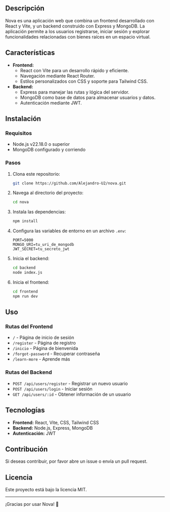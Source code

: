 
## Descripción
Nova es una aplicación web que combina un frontend desarrollado con React y Vite, y un backend construido con Express y MongoDB. La aplicación permite a los usuarios registrarse, iniciar sesión y explorar funcionalidades relacionadas con bienes raíces en un espacio virtual.

## Características
- **Frontend:**
  - React con Vite para un desarrollo rápido y eficiente.
  - Navegación mediante React Router.
  - Estilos personalizados con CSS y soporte para Tailwind CSS.
- **Backend:**
  - Express para manejar las rutas y lógica del servidor.
  - MongoDB como base de datos para almacenar usuarios y datos.
  - Autenticación mediante JWT.

## Instalación
### Requisitos
- Node.js v22.18.0 o superior
- MongoDB configurado y corriendo

### Pasos
1. Clona este repositorio:
   ```bash
   git clone https://github.com/Alejandro-U2/nova.git
   ```
2. Navega al directorio del proyecto:
   ```bash
   cd nova
   ```
3. Instala las dependencias:
   ```bash
   npm install
   ```
4. Configura las variables de entorno en un archivo `.env`:
   ```env
   PORT=5000
   MONGO_URI=tu_uri_de_mongodb
   JWT_SECRET=tu_secreto_jwt
   ```
5. Inicia el backend:
   ```bash
   cd backend
   node index.js
   ```
6. Inicia el frontend:
   ```bash
   cd frontend
   npm run dev
   ```

## Uso
### Rutas del Frontend
- `/` - Página de inicio de sesión
- `/register` - Página de registro
- `/inicio` - Página de bienvenida
- `/forgot-password` - Recuperar contraseña
- `/learn-more` - Aprende más

### Rutas del Backend
- `POST /api/users/register` - Registrar un nuevo usuario
- `POST /api/users/login` - Iniciar sesión
- `GET /api/users/:id` - Obtener información de un usuario

## Tecnologías
- **Frontend:** React, Vite, CSS, Tailwind CSS
- **Backend:** Node.js, Express, MongoDB
- **Autenticación:** JWT

## Contribución
Si deseas contribuir, por favor abre un issue o envía un pull request.

## Licencia
Este proyecto está bajo la licencia MIT.

---
¡Gracias por usar Nova! 🚀
